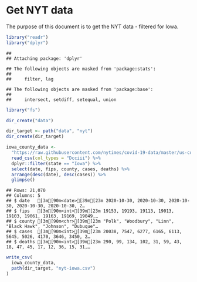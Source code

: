 Get NYT data
================

The purpose of this document is to get the NYT data - filtered for Iowa.

``` r
library("readr")
library("dplyr")
```

    ## 
    ## Attaching package: 'dplyr'

    ## The following objects are masked from 'package:stats':
    ## 
    ##     filter, lag

    ## The following objects are masked from 'package:base':
    ## 
    ##     intersect, setdiff, setequal, union

``` r
library("fs")
```

``` r
dir_create("data")

dir_target <- path("data", "nyt")
dir_create(dir_target)
```

``` r
iowa_county_data <- 
  "https://raw.githubusercontent.com/nytimes/covid-19-data/master/us-counties.csv" %>%
  read_csv(col_types = "Dcciii") %>%
  dplyr::filter(state == "Iowa") %>%
  select(date, fips, county, cases, deaths) %>%
  arrange(desc(date), desc(cases)) %>%
  glimpse()
```

    ## Rows: 21,070
    ## Columns: 5
    ## $ date   [3m[90m<date>[39m[23m 2020-10-30, 2020-10-30, 2020-10-30, 2020-10-30, 2020-10-30, 2…
    ## $ fips   [3m[90m<int>[39m[23m 19153, 19193, 19113, 19013, 19103, 19061, 19163, 19169, 19049,…
    ## $ county [3m[90m<chr>[39m[23m "Polk", "Woodbury", "Linn", "Black Hawk", "Johnson", "Dubuque"…
    ## $ cases  [3m[90m<int>[39m[23m 20038, 7547, 6277, 6165, 6113, 5645, 5026, 4170, 3646, 3450, 2…
    ## $ deaths [3m[90m<int>[39m[23m 290, 99, 134, 102, 31, 59, 43, 18, 47, 45, 17, 12, 36, 15, 31,…

``` r
write_csv(
  iowa_county_data,
  path(dir_target, "nyt-iowa.csv")
)
```

